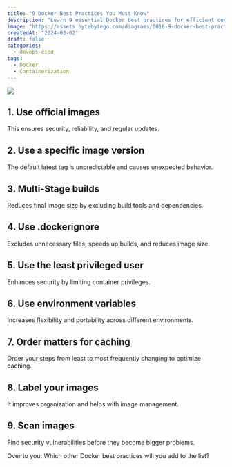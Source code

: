 ```yaml
---
title: "9 Docker Best Practices You Must Know"
description: "Learn 9 essential Docker best practices for efficient containerization."
image: "https://assets.bytebytego.com/diagrams/0016-9-docker-best-practices-you-must-know.png"
createdAt: "2024-03-02"
draft: false
categories:
  - devops-cicd
tags:
  - Docker
  - Containerization
---
```


![](https://assets.bytebytego.com/diagrams/0016-9-docker-best-practices-you-must-know.png)

## 1. Use official images

This ensures security, reliability, and regular updates.

## 2. Use a specific image version

The default latest tag is unpredictable and causes unexpected behavior.

## 3. Multi-Stage builds

Reduces final image size by excluding build tools and dependencies.

## 4. Use .dockerignore

Excludes unnecessary files, speeds up builds, and reduces image size.

## 5. Use the least privileged user

Enhances security by limiting container privileges.

## 6. Use environment variables

Increases flexibility and portability across different environments.

## 7. Order matters for caching

Order your steps from least to most frequently changing to optimize caching.

## 8. Label your images

It improves organization and helps with image management.

## 9. Scan images

Find security vulnerabilities before they become bigger problems.

Over to you: Which other Docker best practices will you add to the list?
